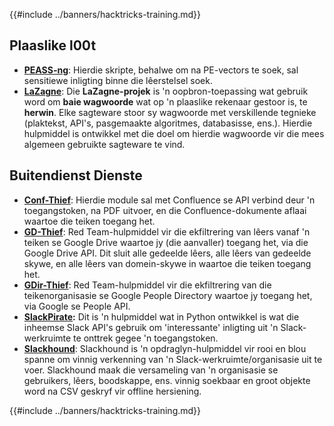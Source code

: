 {{#include ../banners/hacktricks-training.md}}

## **Plaaslike l00t**

- [**PEASS-ng**](https://github.com/carlospolop/PEASS-ng): Hierdie skripte, behalwe om na PE-vectors te soek, sal sensitiewe inligting binne die lêerstelsel soek.
- [**LaZagne**](https://github.com/AlessandroZ/LaZagne): Die **LaZagne-projek** is 'n oopbron-toepassing wat gebruik word om **baie wagwoorde** wat op 'n plaaslike rekenaar gestoor is, te **herwin**. Elke sagteware stoor sy wagwoorde met verskillende tegnieke (plaktekst, API's, pasgemaakte algoritmes, databasisse, ens.). Hierdie hulpmiddel is ontwikkel met die doel om hierdie wagwoorde vir die mees algemeen gebruikte sagteware te vind.

## **Buitendienst Dienste**

- [**Conf-Thief**](https://github.com/antman1p/Conf-Thief): Hierdie module sal met Confluence se API verbind deur 'n toegangstoken, na PDF uitvoer, en die Confluence-dokumente aflaai waartoe die teiken toegang het.
- [**GD-Thief**](https://github.com/antman1p/GD-Thief): Red Team-hulpmiddel vir die ekfiltrering van lêers vanaf 'n teiken se Google Drive waartoe jy (die aanvaller) toegang het, via die Google Drive API. Dit sluit alle gedeelde lêers, alle lêers van gedeelde skywe, en alle lêers van domein-skywe in waartoe die teiken toegang het.
- [**GDir-Thief**](https://github.com/antman1p/GDir-Thief): Red Team-hulpmiddel vir die ekfiltrering van die teikenorganisasie se Google People Directory waartoe jy toegang het, via Google se People API.
- [**SlackPirate**](https://github.com/emtunc/SlackPirate)**:** Dit is 'n hulpmiddel wat in Python ontwikkel is wat die inheemse Slack API's gebruik om 'interessante' inligting uit 'n Slack-werkruimte te onttrek gegee 'n toegangstoken.
- [**Slackhound**](https://github.com/BojackThePillager/Slackhound): Slackhound is 'n opdraglyn-hulpmiddel vir rooi en blou spanne om vinnig verkenning van 'n Slack-werkruimte/organisasie uit te voer. Slackhound maak die versameling van 'n organisasie se gebruikers, lêers, boodskappe, ens. vinnig soekbaar en groot objekte word na CSV geskryf vir offline hersiening.

{{#include ../banners/hacktricks-training.md}}
